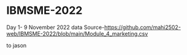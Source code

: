 # IBMSME-2022
Day 1- 9 November 2022
data Source-https://github.com/mahi2502-web/IBMSME-2022/blob/main/Module_4_marketing.csv

to jason

